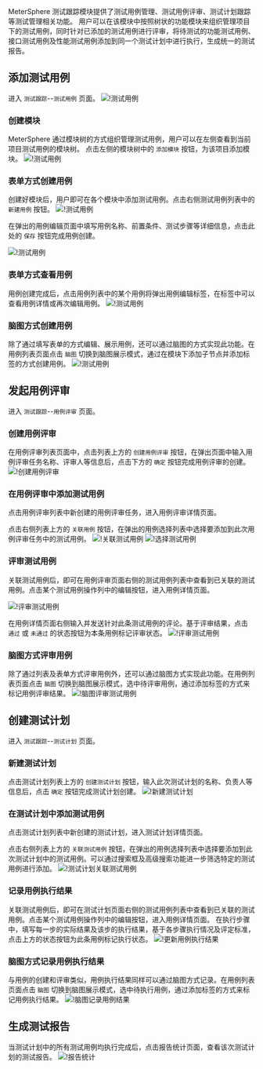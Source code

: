 MeterSphere 测试跟踪模块提供了测试用例管理、测试用例评审、测试计划跟踪等测试管理相关功能。
用户可以在该模块中按照树状的功能模块来组织管理项目下的测试用例，同时针对已添加的测试用例进行评审，将待测试的功能测试用例、接口测试用例及性能测试用例添加到同一个测试计划中进行执行，生成统一的测试报告。

## 添加测试用例

进入 `测试跟踪`--`测试用例` 页面。
![!测试用例](/Users/ooio/docs/img/track/测试用例.png)

### 创建模块

MeterSphere 通过模块树的方式组织管理测试用例，用户可以在左侧查看到当前项目测试用例的模块树。
点击左侧的模块树中的 `添加模块` 按钮，为该项目添加模块。
![!测试用例](/Users/ooio/docs/img/track/添加模块.png)

### 表单方式创建用例

创建好模块后，用户即可在各个模块中添加测试用例。点击右侧测试用例列表中的 `新建用例` 按钮。
![!测试用例](/Users/ooio/docs/img/track/新建用例1.png)

在弹出的用例编辑页面中填写用例名称、前置条件、测试步骤等详细信息，点击此处的 `保存` 按钮完成用例创建。

![!测试用例](/Users/ooio/docs/img/track/新建用例2.png)

### 表单方式查看用例

用例创建完成后，点击用例列表中的某个用例将弹出用例编辑标签，在标签中可以查看用例详情或再次编辑用例。
![!测试用例](/Users/ooio/docs/img/track/查看用例.png)

### 脑图方式创建用例

除了通过填写表单的方式编辑、展示用例，还可以通过脑图的方式实现此功能。在用例列表页面点击 `脑图` 切换到脑图展示模式，通过在模块下添加子节点并添加标签的方式创建用例。
![!测试用例](/Users/ooio/docs/img/track/脑图创建用例.png)

## 发起用例评审

进入 `测试跟踪`--`用例评审` 页面。

### 创建用例评审

在用例评审列表页面中，点击列表上方的 `创建用例评审` 按钮，在弹出页面中输入用例评审任务名称、评审人等信息后，点击下方的 `确定` 按钮完成用例评审的创建。
![!创建用例评审](/Users/ooio/docs/img/track/创建用例评审.png)

### 在用例评审中添加测试用例

点击用例评审列表中新创建的用例评审任务，进入用例评审详情页面。

点击右侧列表上方的 `关联用例` 按钮，在弹出的用例选择列表中选择要添加到此次用例评审任务中的测试用例。
![!关联测试用例](/Users/ooio/docs/img/track/关联测试用例1.png)
![!选择测试用例](/Users/ooio/docs/img/track/关联测试用例2.png)

### 评审测试用例

关联测试用例后，即可在用例评审页面右侧的测试用例列表中查看到已关联的测试用例。点击某个测试用例操作列中的编辑按钮，进入用例详情页面。

![!评审测试用例](/Users/ooio/docs/img/track/评审测试用例1.png)

在用例详情页面右侧输入并发送针对此条测试用例的评论。基于评审结果，点击 `通过` 或 `未通过` 的状态按钮为本条用例标记评审状态。
![!评审测试用例](/Users/ooio/docs/img/track/评审测试用例2.png)

### 脑图方式评审用例

除了通过列表及表单方式评审用例外，还可以通过脑图方式实现此功能。在用例列表页面点击 `脑图` 切换到脑图展示模式，选中待评审用例，通过添加标签的方式来标记用例评审结果。
![!脑图评审测试用例](/Users/ooio/docs/img/track/脑图评审测试用例.png)

## 创建测试计划

进入 `测试跟踪`--`测试计划` 页面。

### 新建测试计划

点击测试计划列表上方的 `创建测试计划` 按钮，输入此次测试计划的名称、负责人等信息后，点击 `确定` 按钮完成测试计划创建。
![!新建测试计划](/Users/ooio/docs/img/track/新建测试计划.png)

### 在测试计划中添加测试用例

点击测试计划列表中新创建的测试计划，进入测试计划详情页面。

点击右侧列表上方的 `关联测试用例` 按钮，在弹出的用例选择列表中选择要添加到此次测试计划中的测试用例。可以通过搜索框及高级搜索功能进一步筛选特定的测试用例进行添加。
![!测试计划关联测试用例](/Users/ooio/docs/img/track/测试计划关联测试用例.png)

### 记录用例执行结果

关联测试用例后，即可在测试计划页面右侧的测试用例列表中查看到已关联的测试用例。点击某个测试用例操作列中的编辑按钮，进入用例详情页面。
在执行步骤中，填写每一步的实际结果及该步的执行结果，基于各步骤执行情况及评定标准，点击上方的状态按钮为此条用例标记执行状态。
![!更新用例执行结果](/Users/ooio/docs/img/track/更新用例执行结果.png)

### 脑图方式记录用例执行结果

与用例的创建和评审类似，用例执行结果同样可以通过脑图方式记录。在用例列表页面点击 `脑图` 切换到脑图展示模式，选中待执行用例，通过添加标签的方式来标记用例执行结果。
![!脑图记录用例结果](/Users/ooio/docs/img/track/脑图记录用例结果.png)

## 生成测试报告

当测试计划中的所有测试用例均执行完成后，点击报告统计页面，查看该次测试计划的测试报告。
![!报告统计](/Users/ooio/docs/img/track/报告统计.png)